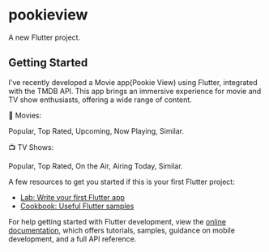 # pookieview

A new Flutter project.

## Getting Started

I've recently developed a Movie app(Pookie View) using Flutter, integrated with the TMDB API. This app brings an immersive experience for movie and TV show enthusiasts, offering a wide range of content.

🎥 Movies:

Popular,
Top Rated,
Upcoming,
Now Playing,
Similar.

📺 TV Shows:

Popular,
Top Rated,
On the Air,
Airing Today,
Similar. 


A few resources to get you started if this is your first Flutter project:

- [Lab: Write your first Flutter app](https://docs.flutter.dev/get-started/codelab)
- [Cookbook: Useful Flutter samples](https://docs.flutter.dev/cookbook)

For help getting started with Flutter development, view the
[online documentation](https://docs.flutter.dev/), which offers tutorials,
samples, guidance on mobile development, and a full API reference.
